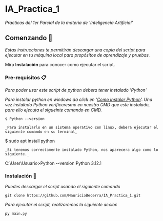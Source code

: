 # IA_Practica_1

_Practicas del 1er Parcial de la materia de 'Inteligencia Artificial'_

## Comenzando 🚀

_Estas instrucciones te permitirán descargar una copia del script para ejecutar en tu máquina local para propósitos de aprendizaje y pruebas._

Mira **Instalación** para conocer como ejecutar el script.


### Pre-requisitos 📋

_Para poder usar este script de python debera tener instalado 'Python'_

_Para instalar python en windows da click en '[Como instalar Python](https://www.programacionfacil.org/cursos/python_basico/capitulo_1_instalacion_ide_python.html)'. 
Una vez instalado Python verificaresmo en nuestro CMD que este instalado, para ello ejecuta el sigueinte comando en CMD._

```
$ Python --version
```
```
_Para instalarlo en un sistema operativo con linux, debera ejecutar el siguiente comando en su terminal_

```
$ sudo apt install python
```
_Si tenemos correctamente instalado Python, nos aparecera algo como lo siguiente._
```
C:\User\Usuario>Python --version
Python 3.12.1

### Instalación 🔧

_Puedes descargar el script usando el siguiente comando_

```
git clone https://github.com/MauricioBecerra/IA_Practica_1.git
```

_Para ejecutar el script, realizaremos la siguiente accion_

```
py main.py
```
